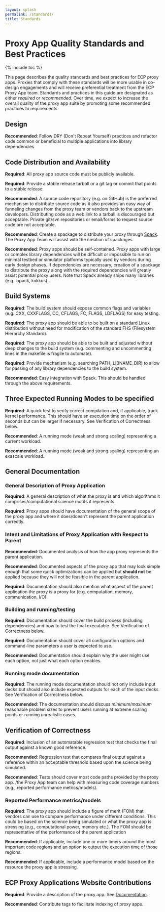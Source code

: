 ```yaml
---
layout: splash
permalink: /standards/
title: Standards
---
```

# Proxy App Quality Standards and Best Practices

{% include toc %}

This page describes the quality standards and best practices for ECP proxy
apps.  Proxies that comply with these standards will be more usable in
co-design engagements and will receive preferential treatment from the ECP
Proxy App team. Standards and practices in this guide are designated as either
_required_ or _recommended_.  Over time, we expect to increase the overall
quality of the proxy app suite by promoting some recommended practices to
requirements.

## Design

**Recommended**: Follow DRY (Don't Repeat Yourself) practices and refactor code
common or beneficial to multiple applications into library dependencies

## Code Distribution and Availability

**Required**: All proxy app source code must be publicly available.

**Required**: Provide a stable release tarball or a git tag or commit that
points to a stable release.

**Recommended**: A source code repository (e.g. on GitHub) is the preferred
mechanism to distribute source code as it also provides an easy way of
funneling changes from the proxy team or vendors back to the upstream
developers.  Distributing code as a web link to a tarball is discouraged but
acceptable.  Private git/svn repositories or email/forms to request source
code are not acceptable.

**Recommended**:  Create a spackage to distribute your proxy through
[Spack](https://github.com/LLNL/spack). The Proxy App Team will assist with the
creation of spackages.

**Recommended**: Proxy apps should be self-contained.  Proxy apps with large or
complex library dependencies will be difficult or impossible to run on minimal
testbed or simulator platforms typically used by vendors during early
design phases.  If dependencies are necessary, creation of a spackage to
distribute the proxy along with the required dependencies will greatly assist
potential proxy users.  Note that Spack already ships many libraries (e.g.
lapack, kokkos).

## Build Systems

**Required**: The build system should expose common flags and variables (e.g.
CXX, CXXFLAGS, CC, CFLAGS, FC, FLAGS, LDFLAGS) for easy testing.

**Required**: The proxy app should be able to be built on a standard Linux
distribution without need for modification of the standard FHS (Filesystem
Hierarchy Standard).

**Required**: The proxy app should be able to be built and adjusted without
deep changes to the build system (e.g. commenting and uncommenting lines in the
makefile is fragile to automate).

**Required**: Provide mechanism (e.g. searching PATH, LIBNAME_DIR) to
allow for passing of any library dependencies to the build system.

**Recommended**: Easy integration with Spack. This should be handled through
the above requirements.

## Three Expected Running Modes to be specified

**Required**: A quick test to verify correct compilation and, if applicable,
track kernel performance. This should have an execution time on the order of
seconds but can be larger if necessary. See Verification of Correctness below.

**Recommended**: A running mode (weak and strong scaling) representing a current workload.

**Recommended**: A running mode (weak and strong scaling) representing an exascale workload.

## General Documentation

### General Description of Proxy Application

**Required**: A general description of what the proxy is and which algorithms
it comprises/computational science motifs it represents.

**Required**: Proxy apps should have documentation of the general scope of the
proxy app and where it does/doesn't represent the parent application correctly.

### Intent and Limitations of Proxy Application with Respect to Parent

**Recommended**: Documented analysis of how the app proxy represents the parent
application.

**Recommended**: Documented aspects of the proxy app that may look simple
enough that some quick optimizations can be applied but **should not** be
applied because they will not be feasible in the parent application.

**Required**: Documentation should also mention what aspect of the parent
application the proxy is a proxy for (e.g. computation, memory, communication,
I/O).

### Building and running/testing

**Required**: Documentation should cover the build process (including
dependencies) and how to test the final executable. See Verification of
Correctness below.

**Required**: Documentation should cover all configuration options and
command-line parameters a user is expected to use.

**Recommended**: Documentation should explain why the user might use each
option, not just what each option enables.

### Running mode documentation

**Required**: The running mode documentation should not only include input
decks but should also include expected outputs for each of the input decks. See
Verification of Correctness below.

**Recommended**: The documentation should discuss _minimum_/_maximum_
reasonable problem sizes to prevent users running at extreme scaling points or
running unrealistic cases.

## Verification of Correctness

**Required**: Inclusion of an automatable regression test that checks the final
output against a known good reference.

**Recommended**: Regression test that compares final output against a reference
within an acceptable threshold based upon the science being simulated.

**Recommended**: Tests should cover most code paths provided by the proxy app.
/the Proxy App team can help with measuring code coverage numbers (e.g.,
reported performance metrics/models).

### Reported Performance metrics/models

**Required**: The proxy app should include a figure of merit (FOM) that vendors
can use to compare performance under different conditions. This could be based
on the science being simulated or what the proxy app is stressing (e.g.,
computational power, memory etc.). The FOM should be representative of the
performance of the parent application

**Recommended**: If applicable, include one or more timers around the most
important code regions and an option to output the execution time of those
regions.

**Recommended**: If applicable, include a performance model based on the
resource the proxy app is stressing.

## ECP Proxy Applications Website Contributions

**Required**: Provide a description of the proxy app. See
[Documentation](docs).

**Recommended**: Contribute tags to facilitate indexing of proxy apps.
